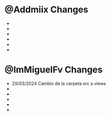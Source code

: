 # @Addmiix Changes
-
-
-
-
-
-

# @ImMiguelFv Changes
- 20/03/2024 Cambio de la carpeta src a views
-
-
-
-
-
